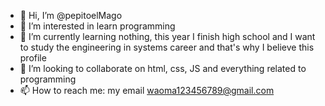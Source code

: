 - 👋 Hi, I’m @pepitoelMago
- 👀 I’m interested in learn programming
- 🌱 I’m currently learning nothing, this year I finish high school and I want to study the engineering in systems career and that's why I believe this profile
- 💞️ I’m looking to collaborate on html, css, JS and everything related to programming
- 📫 How to reach me: my email waoma123456789@gmail.com

<!---
pepitoelMago/pepitoelMago is a ✨ special ✨ repository because its `README.md` (this file) appears on your GitHub profile.
You can click the Preview link to take a look at your changes.
--->
